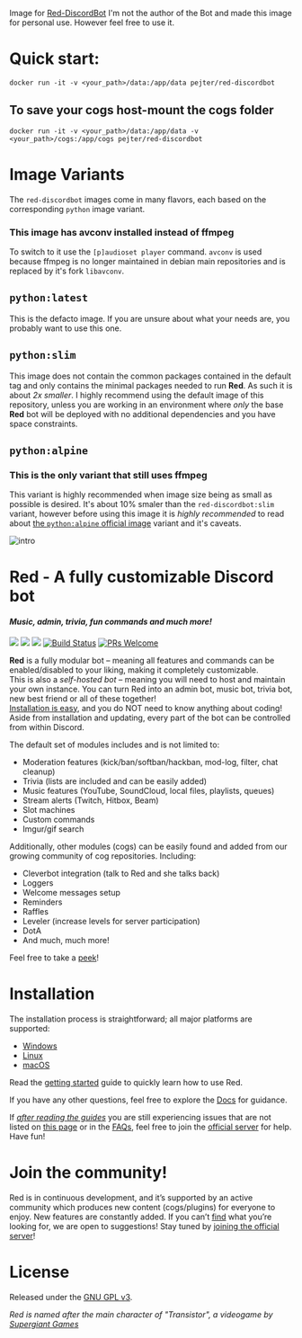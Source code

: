 Image for [Red-DiscordBot](https://github.com/Twentysix26/Red-DiscordBot/)
I'm not the author of the Bot and made this image for personal use. However feel free to use it.

# Quick start:
`docker run -it -v <your_path>/data:/app/data pejter/red-discordbot`
## To save your cogs host-mount the cogs folder
`docker run -it -v <your_path>/data:/app/data -v <your_path>/cogs:/app/cogs pejter/red-discordbot`

# Image Variants

The `red-discordbot` images come in many flavors, each based on the corresponding `python` image variant.

### This image has avconv installed instead of ffmpeg
To switch to it use the `[p]audioset player` command. `avconv` is used because ffmpeg is no longer maintained in debian main repositories and is replaced by it's fork `libavconv`.

## `python:latest`

This is the defacto image. If you are unsure about what your needs are, you probably want to use this one.

## `python:slim`

This image does not contain the common packages contained in the default tag and only contains the minimal packages needed to run **Red**.
As such it is about *2x smaller*. I highly recommend using the default image of this repository, unless you are working in an environment where *only* the base **Red** bot will be deployed with no additional dependencies and you have space constraints.

## `python:alpine`
### This is the only variant that still uses ffmpeg
This variant is highly recommended when image size being as small as possible is desired. It's about 10% smaler than the `red-discordbot:slim` variant, however before using this image it is *highly recommended* to read about [the `python:alpine` official image](https://hub.docker.com/_/python) variant and it's caveats.

![intro](http://i.imgur.com/RgGlNpQ.jpg)

# Red - A fully customizable Discord bot
#### *Music, admin, trivia, fun commands and much more!*
[![](https://img.shields.io/badge/Support-me!-orange.svg)](https://www.patreon.com/Twentysix26)  [![](https://img.shields.io/badge/discord-py-blue.svg)](https://github.com/Rapptz/discord.py) [![](https://discordapp.com/api/guilds/133049272517001216/widget.png?style=shield)](https://discord.gg/red) [![Build Status](https://api.travis-ci.org/Cog-Creators/Red-DiscordBot.svg?branch=develop)](https://travis-ci.org/Cog-Creators/Red-DiscordBot) [![PRs Welcome](https://img.shields.io/badge/PRs-welcome-brightgreen.svg?style=flat-square)](http://makeapullrequest.com)

**Red** is a fully modular bot – meaning all features and commands can be enabled/disabled to your liking, making it completely customizable.  
This is also a *self-hosted bot* – meaning you will need to host and maintain your own instance. You can turn Red into an admin bot, music bot, trivia bot, new best friend or all of these together!  
[Installation is easy](https://twentysix26.github.io/Red-Docs/), and you do NOT need to know anything about coding! Aside from installation and updating, every part of the bot can be controlled from within Discord.

The default set of modules includes and is not limited to:
* Moderation features (kick/ban/softban/hackban, mod-log, filter, chat cleanup)
* Trivia (lists are included and can be easily added)
* Music features (YouTube, SoundCloud, local files, playlists, queues)
* Stream alerts (Twitch, Hitbox, Beam)
* Slot machines
* Custom commands
* Imgur/gif search

Additionally, other modules (cogs) can be easily found and added from our growing community of cog repositories. Including:
* Cleverbot integration (talk to Red and she talks back)
* Loggers
* Welcome messages setup
* Reminders
* Raffles
* Leveler (increase levels for server participation)
* DotA
* And much, much more!

Feel free to take a [peek](https://cogs.red/)!

# Installation

The installation process is straightforward; all major platforms are supported:
* [Windows](https://twentysix26.github.io/Red-Docs/red_install_windows/)
* [Linux](https://twentysix26.github.io/Red-Docs/red_install_linux/)
* [macOS](https://twentysix26.github.io/Red-Docs/red_install_mac/)

Read the [getting started](https://twentysix26.github.io/Red-Docs/red_getting_started/) guide to quickly learn how to use Red.  

If you have any other questions, feel free to explore the [Docs](https://twentysix26.github.io/Red-Docs/) for guidance.

If [*after reading the guides*](https://twentysix26.github.io/Red-Docs/) you are still experiencing issues that are not listed on [this page](https://twentysix26.github.io/Red-Docs/red_guide_troubleshooting/) or in the [FAQs](https://twentysix26.github.io/Red-Docs/red_faq/), feel free to join the [official server](https://discord.gg/red) for help.  
Have fun!

# Join the community!

Red is in continuous development, and it’s supported by an active community which produces new content (cogs/plugins) for everyone to enjoy. New features are constantly added. If you can’t [find](https://cogs.red/) what you’re looking for, we are open to suggestions! Stay tuned by [joining the official server](https://discord.gg/red)!

# License

Released under the [GNU GPL v3](LICENSE).

*Red is named after the main character of "Transistor", a videogame by [Supergiant Games](https://www.supergiantgames.com/games/transistor/)*
